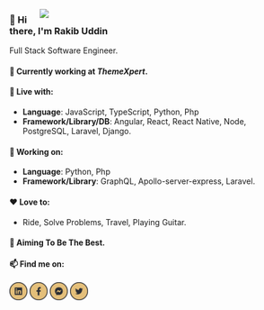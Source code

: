 [<img align="right" width="450" src="https://github-readme-stats.vercel.app/api?username=RRakib&show_icons=true&&theme=onedark"/>](https://github.com/RRakib/)

### 👋  Hi there, I'm Rakib Uddin 
Full Stack Software Engineer.

#### 💼  Currently working at ***ThemeXpert***.

#### 🛌  Live with:
* __Language__: JavaScript, TypeScript, Python, Php
* __Framework/Library/DB__: Angular, React, React Native, Node, PostgreSQL, Laravel, Django.

#### 🏹  Working on:
* __Language__: Python, Php
* __Framework/Library__: GraphQL, Apollo-server-express, Laravel.

#### ❤️  Love to:
* Ride, Solve Problems, Travel, Playing Guitar.

#### 🎯  Aiming To Be The Best.

#### 📫  Find me on:
  [<img alt="LinkedIn" src="https://raw.githubusercontent.com/RRakib/RRakib/master/images/linkidin.png" height="32" width="32" />](https://www.linkedin.com/in/rakib-uddin-8b5207172/)
[<img alt="Facebook" src="https://raw.githubusercontent.com/RRakib/RRakib/master/images/facebook.png" height="32" width="32" />](https://www.facebook.com/rakib.uddin.754570)
[<img alt="Messenger" src="https://raw.githubusercontent.com/RRakib/RRakib/master/images/messanger.png" height="32" width="32" />](https://www.facebook.com/rakib.uddin.754570)
[<img alt="Twitter" src="https://raw.githubusercontent.com/RRakib/RRakib/master/images/twitter.png" height="32" width="32" />](https://twitter.com/RakibUd20101281)
